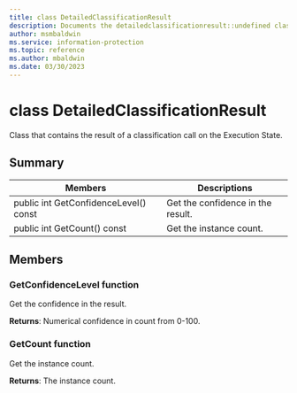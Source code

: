 ```yaml
---
title: class DetailedClassificationResult 
description: Documents the detailedclassificationresult::undefined class of the Microsoft Information Protection (MIP) SDK.
author: msmbaldwin
ms.service: information-protection
ms.topic: reference
ms.author: mbaldwin
ms.date: 03/30/2023
---
```


# class DetailedClassificationResult 
Class that contains the result of a classification call on the Execution State.
  
## Summary
 Members                        | Descriptions                                
--------------------------------|---------------------------------------------
public int GetConfidenceLevel() const  |  Get the confidence in the result.
public int GetCount() const  |  Get the instance count.
  
## Members
  
### GetConfidenceLevel function
Get the confidence in the result.

  
**Returns**: Numerical confidence in count from 0-100.
  
### GetCount function
Get the instance count.

  
**Returns**: The instance count.